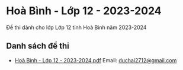 # Hoà Bình - Lớp 12 - 2023-2024

Đề thi dành cho lớp Lớp 12 tỉnh Hoà Bình năm 2023-2024

## Danh sách đề thi

- [Hoà Bình - Lớp 12 - 2023-2024.pdf](Hoà%20Bình%20-%20Lớp%2012%20-%202023-2024.pdf)
Email: duchai2712@gmail.com

